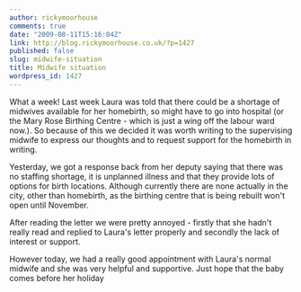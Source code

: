 ```yaml
---
author: rickymoorhouse
comments: true
date: "2009-08-11T15:16:04Z"
link: http://blog.rickymoorhouse.co.uk/?p=1427
published: false
slug: midwife-situation
title: Midwife situation
wordpress_id: 1427
---
```


What a week! Last week Laura was told that there could be a shortage of midwives available for her homebirth, so might have to go into hospital (or the Mary Rose Birthing Centre - which is just a wing off the labour ward now.). So because of this we decided it was worth writing to the supervising midwife to express our thoughts and to request support for the homebirth in writing. 

Yesterday, we got a response back from her deputy saying that there was no staffing shortage, it is unplanned illness and that they provide lots of options for birth locations. Although currently there are none actually in the city, other than homebirth, as the birthing centre that is being rebuilt won't open until November. 

After reading the letter we were pretty annoyed - firstly that she hadn't really read and replied to Laura's letter properly and secondly the lack of interest or support. 

However today, we had a really good appointment with Laura's normal midwife and she was very helpful and supportive. Just hope that the baby comes before her holiday 
